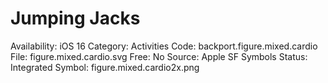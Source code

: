 # Jumping Jacks

Availability: iOS 16
Category: Activities
Code: backport.figure.mixed.cardio
File: figure.mixed.cardio.svg
Free: No
Source: Apple SF Symbols
Status: Integrated
Symbol: figure.mixed.cardio2x.png